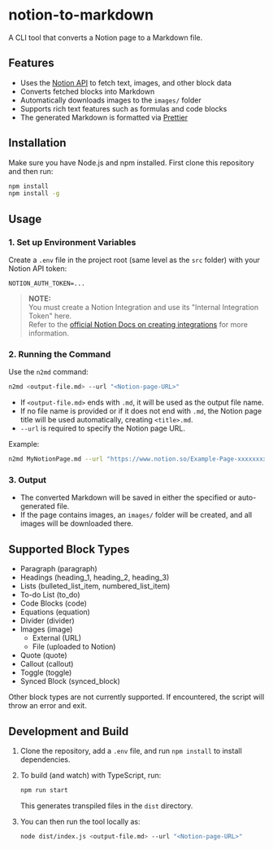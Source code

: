# notion-to-markdown

A CLI tool that converts a Notion page to a Markdown file.

## Features

- Uses the [Notion API](https://developers.notion.com/) to fetch text, images, and other block data
- Converts fetched blocks into Markdown
- Automatically downloads images to the `images/` folder
- Supports rich text features such as formulas and code blocks
- The generated Markdown is formatted via [Prettier](https://prettier.io/)

## Installation

Make sure you have Node.js and npm installed. First clone this repository and then run:

```bash
npm install
npm install -g
```

## Usage

### 1. Set up Environment Variables

Create a `.env` file in the project root (same level as the `src` folder) with your Notion API token:

```
NOTION_AUTH_TOKEN=...
```

> **NOTE:**  
> You must create a Notion Integration and use its "Internal Integration Token" here.  
> Refer to the [official Notion Docs on creating integrations](https://developers.notion.com/docs/create-a-notion-integration) for more information.

### 2. Running the Command

Use the `n2md` command:

```bash
n2md <output-file.md> --url "<Notion-page-URL>"
```

- If `<output-file.md>` ends with `.md`, it will be used as the output file name.
- If no file name is provided or if it does not end with `.md`, the Notion page title will be used automatically, creating `<title>.md`.
- `--url` is required to specify the Notion page URL.

Example:

```bash
n2md MyNotionPage.md --url "https://www.notion.so/Example-Page-xxxxxxxxxxxxxxxxxxxxxxxxxxxxxxxx"
```

### 3. Output

- The converted Markdown will be saved in either the specified or auto-generated file.
- If the page contains images, an `images/` folder will be created, and all images will be downloaded there.

## Supported Block Types

- Paragraph (paragraph)
- Headings (heading_1, heading_2, heading_3)
- Lists (bulleted_list_item, numbered_list_item)
- To-do List (to_do)
- Code Blocks (code)
- Equations (equation)
- Divider (divider)
- Images (image)
  - External (URL)
  - File (uploaded to Notion)
- Quote (quote)
- Callout (callout)
- Toggle (toggle)
- Synced Block (synced_block)

Other block types are not currently supported. If encountered, the script will throw an error and exit.

## Development and Build

1. Clone the repository, add a `.env` file, and run `npm install` to install dependencies.
2. To build (and watch) with TypeScript, run:

   ```bash
   npm run start
   ```

   This generates transpiled files in the `dist` directory.

3. You can then run the tool locally as:
   ```bash
   node dist/index.js <output-file.md> --url "<Notion-page-URL>"
   ```
